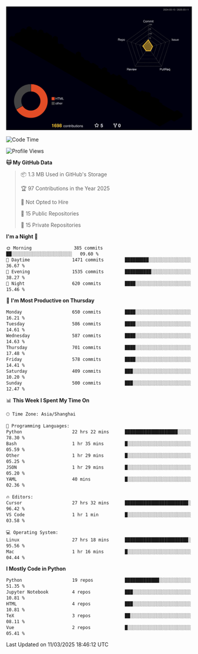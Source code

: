 <!--![](https://raw.githubusercontent.com/BorisYang326/BorisYang326/output/github-contribution-grid-snake-dark.svg) -->
![](./profile-3d-contrib/profile-night-rainbow.svg)
<!--START_SECTION:waka-->
![Code Time](http://img.shields.io/badge/Code%20Time-837%20hrs%2017%20mins-blue)

![Profile Views](http://img.shields.io/badge/Profile%20Views-3-blue)

**🐱 My GitHub Data** 

> 📦 1.3 MB Used in GitHub's Storage 
 > 
> 🏆 97 Contributions in the Year 2025
 > 
> 🚫 Not Opted to Hire
 > 
> 📜 15 Public Repositories 
 > 
> 🔑 15 Private Repositories 
 > 
**I'm a Night 🦉** 

```text
🌞 Morning                385 commits         ██░░░░░░░░░░░░░░░░░░░░░░░   09.60 % 
🌆 Daytime                1471 commits        █████████░░░░░░░░░░░░░░░░   36.67 % 
🌃 Evening                1535 commits        ██████████░░░░░░░░░░░░░░░   38.27 % 
🌙 Night                  620 commits         ████░░░░░░░░░░░░░░░░░░░░░   15.46 % 
```
📅 **I'm Most Productive on Thursday** 

```text
Monday                   650 commits         ████░░░░░░░░░░░░░░░░░░░░░   16.21 % 
Tuesday                  586 commits         ████░░░░░░░░░░░░░░░░░░░░░   14.61 % 
Wednesday                587 commits         ████░░░░░░░░░░░░░░░░░░░░░   14.63 % 
Thursday                 701 commits         ████░░░░░░░░░░░░░░░░░░░░░   17.48 % 
Friday                   578 commits         ████░░░░░░░░░░░░░░░░░░░░░   14.41 % 
Saturday                 409 commits         ███░░░░░░░░░░░░░░░░░░░░░░   10.20 % 
Sunday                   500 commits         ███░░░░░░░░░░░░░░░░░░░░░░   12.47 % 
```


📊 **This Week I Spent My Time On** 

```text
🕑︎ Time Zone: Asia/Shanghai

💬 Programming Languages: 
Python                   22 hrs 22 mins      ████████████████████░░░░░   78.30 % 
Bash                     1 hr 35 mins        █░░░░░░░░░░░░░░░░░░░░░░░░   05.59 % 
Other                    1 hr 29 mins        █░░░░░░░░░░░░░░░░░░░░░░░░   05.25 % 
JSON                     1 hr 29 mins        █░░░░░░░░░░░░░░░░░░░░░░░░   05.20 % 
YAML                     40 mins             █░░░░░░░░░░░░░░░░░░░░░░░░   02.36 % 

🔥 Editors: 
Cursor                   27 hrs 32 mins      ████████████████████████░   96.42 % 
VS Code                  1 hr 1 min          █░░░░░░░░░░░░░░░░░░░░░░░░   03.58 % 

💻 Operating System: 
Linux                    27 hrs 18 mins      ████████████████████████░   95.56 % 
Mac                      1 hr 16 mins        █░░░░░░░░░░░░░░░░░░░░░░░░   04.44 % 
```

**I Mostly Code in Python** 

```text
Python                   19 repos            █████████████░░░░░░░░░░░░   51.35 % 
Jupyter Notebook         4 repos             ███░░░░░░░░░░░░░░░░░░░░░░   10.81 % 
HTML                     4 repos             ███░░░░░░░░░░░░░░░░░░░░░░   10.81 % 
TeX                      3 repos             ██░░░░░░░░░░░░░░░░░░░░░░░   08.11 % 
Vue                      2 repos             █░░░░░░░░░░░░░░░░░░░░░░░░   05.41 % 
```




 Last Updated on 11/03/2025 18:46:12 UTC
<!--END_SECTION:waka-->
